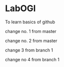 # LabOGI
To learn basics of github

change no. 1 from master

change no. 2 from master

change 3 from branch 1

change no 4 from branch 1
